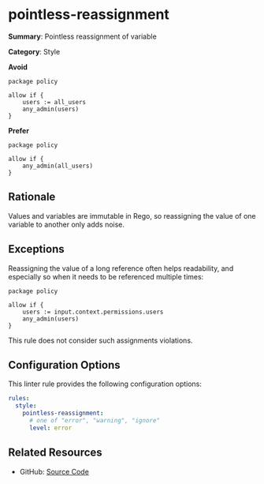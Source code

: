 # pointless-reassignment

**Summary**: Pointless reassignment of variable

**Category**: Style

**Avoid**
```rego
package policy

allow if {
    users := all_users
    any_admin(users)
}
```

**Prefer**
```rego
package policy

allow if {
    any_admin(all_users)
}
```

## Rationale

Values and variables are immutable in Rego, so reassigning the value of one variable to another only adds noise.

## Exceptions

Reassigning the value of a long reference often helps readability, and especially so when it needs to be referenced
multiple times:

```rego
package policy

allow if {
    users := input.context.permissions.users
    any_admin(users)
}
```

This rule does not consider such assignments violations.

## Configuration Options

This linter rule provides the following configuration options:

```yaml
rules:
  style:
    pointless-reassignment:
      # one of "error", "warning", "ignore"
      level: error
```

## Related Resources

- GitHub: [Source Code](https://github.com/open-policy-agent/regal/blob/main/bundle/regal/rules/style/pointless-reassignment/pointless_reassignment.rego)
